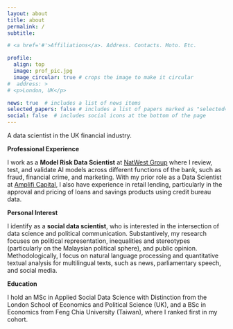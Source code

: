```yaml
---
layout: about
title: about
permalink: /
subtitle: 

# <a href='#'>Affiliations</a>. Address. Contacts. Moto. Etc.

profile:
  align: top
  image: prof_pic.jpg
  image_circular: true # crops the image to make it circular
#  address: > 
# <p>London, UK</p>

news: true  # includes a list of news items
selected_papers: false # includes a list of papers marked as "selected={true}"
social: false  # includes social icons at the bottom of the page
---
```


A data scientist in the UK financial industry. 

**Professional Experience**

I work as a **Model Risk Data Scientist** at [NatWest Group](https://www.linkedin.com/company/natwest-group/) where I review, test, and validate AI models across different functions of the bank, such as fraud, financial crime, and marketing. With my prior role as a Data Scientist at [Amplifi Capital](https://www.linkedin.com/company/amplifi-capital-u-k-ltd/), I also have experience in retail lending, particularly in the approval and pricing of loans and savings products using credit bureau data. 

**Personal Interest** 

I identify as a **social data scientist**, who is interested in the intersection of data science and political communication. Substantively, my research focuses on political representation, inequalities and stereotypes (particularly on the Malaysian political sphere), and public opinion. Methodologically, I focus on natural language processing and quantitative textual analysis for multilingual texts, such as news, parliamentary speech, and social media. 

**Education**

I hold an MSc in Applied Social Data Science with Distinction from the London School of Economics and Political Science (UK), and a BSc in Economics from Feng Chia University (Taiwan), where I ranked first in my cohort.

<!-- \#stereotypes \#gender \#races \#textasdata \#parliamentarydata \#newsmedia \#malaysia -->

<!-- I am passionate about using data and computational methods to drive social good. -->
<!-- using representation learning in natural language processing. -->

<!-- 
Test write your biography here. Tell the world about yourself. Link to your favorite [subreddit](http://reddit.com). You can put a picture in, too. The code is already in, just name your picture `prof_pic.jpg` and put it in the `img/` folder.

Put your address / P.O. box / other info right below your picture. You can also disable any these elements by editing `profile` property of the YAML header of your `_pages/about.md`. Edit `_bibliography/papers.bib` and Jekyll will render your [publications page](/al-folio/publications/) automatically.

Link to your social media connections, too. This theme is set up to use [Font Awesome icons](http://fortawesome.github.io/Font-Awesome/) and [Academicons](https://jpswalsh.github.io/academicons/), like the ones below. Add your Facebook, Twitter, LinkedIn, Google Scholar, or just disable all of them. -->
